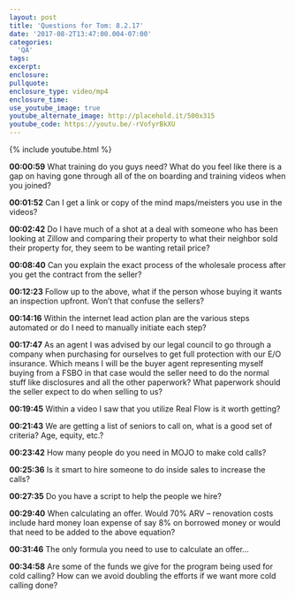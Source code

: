 ```yaml
---
layout: post
title: 'Questions for Tom: 8.2.17'
date: '2017-08-2T13:47:00.004-07:00'
categories:
  'QA'
tags:
excerpt:
enclosure:
pullquote:
enclosure_type: video/mp4
enclosure_time:
use_youtube_image: true
youtube_alternate_image: http://placehold.it/500x315
youtube_code: https://youtu.be/-rVofyrBkXU
---
```

{% include youtube.html %}

**00:00:59** What training do you guys need? What do you feel like there is a gap on having gone through all of the on boarding and training videos when you joined? 

**00:01:52** Can I get a link or copy of the mind maps/meisters you use in the videos? 

**00:02:42** Do I have much of a shot at a deal with someone who has been looking at Zillow and comparing their property to what their neighbor sold their property for, they seem to be wanting retail price? 

**00:08:40** Can you explain the exact process of the wholesale process after you get the contract from the seller? 

**00:12:23** Follow up to the above, what if the person whose buying it wants an inspection upfront. Won’t that confuse the sellers? 

**00:14:16** Within the internet lead action plan are the various steps automated or do I need to manually initiate each step? 

**00:17:47** As an agent I was advised by our legal council to go through a company when purchasing for ourselves to get full protection with our E/O insurance. Which means I will be the buyer agent representing myself buying from a FSBO in that case would the seller need to do the normal stuff like disclosures and all the other paperwork? What paperwork should the seller expect to do when selling to us? 

**00:19:45** Within a video I saw that you utilize Real Flow is it worth getting? 

**00:21:43** We are getting a list of seniors to call on, what is a good set of criteria? Age, equity, etc.? 

**00:23:42** How many people do you need in MOJO to make cold calls? 

**00:25:36** Is it smart to hire someone to do inside sales to increase the calls? 

**00:27:35** Do you have a script to help the people we hire? 

**00:29:40** When calculating an offer. Would 70% ARV – renovation costs include hard money loan expense of say 8% on borrowed money or would that need to be added to the above equation? 

**00:31:46** The only formula you need to use to calculate an offer… 

**00:34:58** Are some of the funds we give for the program being used for cold calling? How can we avoid doubling the efforts if we want more cold calling done? 